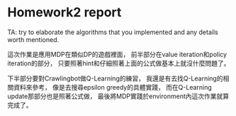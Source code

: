 # Homework2 report

TA: try to elaborate the algorithms that you implemented and any details worth mentioned.

這次作業是應用MDP在類似DP的遊戲裡面，
前半部分在value iteration和policy iteration的部分，
只要照著hint和仔細照著上面的公式做基本上就沒什麼問題了。

下半部分要對Crawlingbot做Q-Learning的練習，
我還是有去找Q-Learning的相關資料來參考，
像是去搜尋epsilon greedy的具體實踐，
而在Q-Learning update那部分也是照著公式做，
最後將MDP實踐於environment內這次作業就算完成了。

